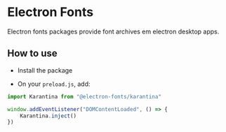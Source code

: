 # Electron Fonts

Electron fonts packages provide font archives em electron desktop apps.

## How to use

* Install the package

* On your `preload.js`, add:

```ts
import Karantina from "@electron-fonts/karantina"

window.addEventListener("DOMContentLoaded", () => {
    Karantina.inject()
})
```